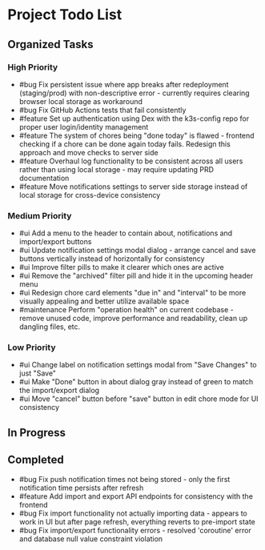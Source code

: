 # Project Todo List

## Organized Tasks
<!-- Copilot will maintain this section -->

### High Priority
<!-- Critical bugs and important features -->
- #bug Fix persistent issue where app breaks after redeployment (staging/prod) with non-descriptive error - currently requires clearing browser local storage as workaround
- #bug Fix GitHub Actions tests that fail consistently
- #feature Set up authentication using Dex with the k3s-config repo for proper user login/identity management
- #feature The system of chores being "done today" is flawed - frontend checking if a chore can be done again today fails. Redesign this approach and move checks to server side
- #feature Overhaul log functionality to be consistent across all users rather than using local storage - may require updating PRD documentation
- #feature Move notifications settings to server side storage instead of local storage for cross-device consistency

### Medium Priority
<!-- Enhancements and improvements -->
- #ui Add a menu to the header to contain about, notifications and import/export buttons
- #ui Update notification settings modal dialog - arrange cancel and save buttons vertically instead of horizontally for consistency
- #ui Improve filter pills to make it clearer which ones are active
- #ui Remove the "archived" filter pill and hide it in the upcoming header menu
- #ui Redesign chore card elements "due in" and "interval" to be more visually appealing and better utilize available space
- #maintenance Perform "operation health" on current codebase - remove unused code, improve performance and readability, clean up dangling files, etc.

### Low Priority
<!-- Nice-to-haves and maintenance tasks -->
- #ui Change label on notification settings modal from "Save Changes" to just "Save"
- #ui Make "Done" button in about dialog gray instead of green to match the import/export dialog
- #ui Move "cancel" button before "save" button in edit chore mode for UI consistency

## In Progress
<!-- Tasks currently being worked on -->

## Completed
<!-- Finished tasks -->
- #bug Fix push notification times not being stored - only the first notification time persists after refresh
- #feature Add import and export API endpoints for consistency with the frontend
- #bug Fix import functionality not actually importing data - appears to work in UI but after page refresh, everything reverts to pre-import state
- #bug Fix import/export functionality errors - resolved 'coroutine' error and database null value constraint violation
